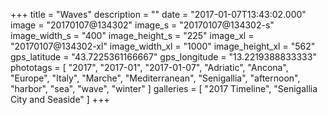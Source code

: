 +++
title = "Waves"
description = ""
date = "2017-01-07T13:43:02.000"
image = "20170107@134302"
image_s = "20170107@134302-s"
image_width_s = "400"
image_height_s = "225"
image_xl = "20170107@134302-xl"
image_width_xl = "1000"
image_height_xl = "562"
gps_latitude = "43.7225361166667"
gps_longitude = "13.2219388833333"
phototags = [ "2017", "2017-01", "2017-01-07", "Adriatic", "Ancona", "Europe", "Italy", "Marche", "Mediterranean", "Senigallia", "afternoon", "harbor", "sea", "wave", "winter" ]
galleries = [ "2017 Timeline", "Senigallia City and Seaside" ]
+++
